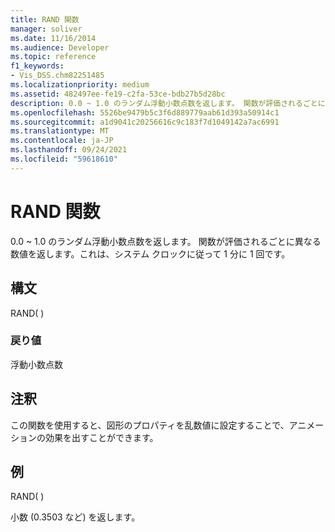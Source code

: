 ```yaml
---
title: RAND 関数
manager: soliver
ms.date: 11/16/2014
ms.audience: Developer
ms.topic: reference
f1_keywords:
- Vis_DSS.chm82251485
ms.localizationpriority: medium
ms.assetid: 482497ee-fe19-c2fa-53ce-bdb27b5d28bc
description: 0.0 ~ 1.0 のランダム浮動小数点数を返します。 関数が評価されるごとに異なる数値を返します。これは、システム クロックに従って 1 分に 1 回です。
ms.openlocfilehash: 5526be9479b5c3f6d889779aab61d393a50914c1
ms.sourcegitcommit: a1d9041c20256616c9c183f7d1049142a7ac6991
ms.translationtype: MT
ms.contentlocale: ja-JP
ms.lasthandoff: 09/24/2021
ms.locfileid: "59618610"
---
```

# <a name="rand-function"></a>RAND 関数

0.0 ~ 1.0 のランダム浮動小数点数を返します。 関数が評価されるごとに異なる数値を返します。これは、システム クロックに従って 1 分に 1 回です。 
  
## <a name="syntax"></a>構文

RAND( )
  
### <a name="return-value"></a>戻り値

浮動小数点数
  
## <a name="remarks"></a>注釈

この関数を使用すると、図形のプロパティを乱数値に設定することで、アニメーションの効果を出すことができます。
  
## <a name="example"></a>例

RAND( ) 
  
小数 (0.3503 など) を返します。 
  

